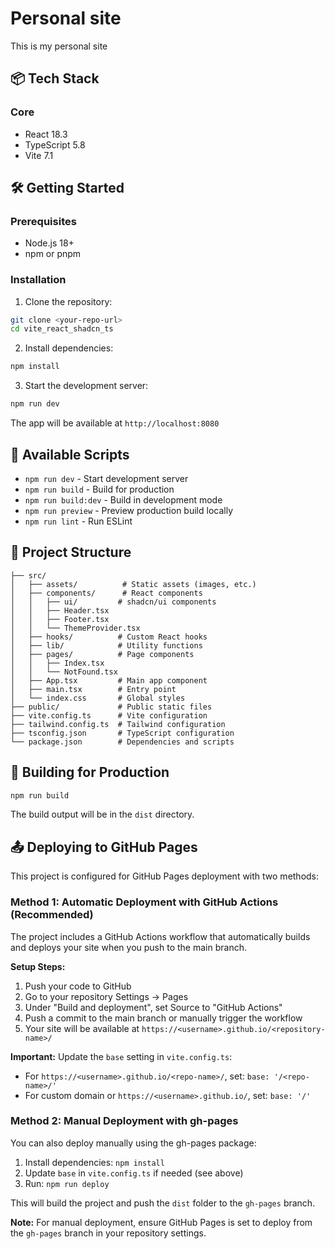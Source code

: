 # Personal site
This is my personal site

## 📦 Tech Stack

### Core
- React 18.3
- TypeScript 5.8
- Vite 7.1

## 🛠️ Getting Started

### Prerequisites

- Node.js 18+ 
- npm or pnpm

### Installation

1. Clone the repository:
```bash
git clone <your-repo-url>
cd vite_react_shadcn_ts
```

2. Install dependencies:
```bash
npm install
```

3. Start the development server:
```bash
npm run dev
```

The app will be available at `http://localhost:8080`

## 📜 Available Scripts

- `npm run dev` - Start development server
- `npm run build` - Build for production
- `npm run build:dev` - Build in development mode
- `npm run preview` - Preview production build locally
- `npm run lint` - Run ESLint

## 📁 Project Structure

```
├── src/
│   ├── assets/          # Static assets (images, etc.)
│   ├── components/      # React components
│   │   ├── ui/         # shadcn/ui components
│   │   ├── Header.tsx
│   │   ├── Footer.tsx
│   │   └── ThemeProvider.tsx
│   ├── hooks/          # Custom React hooks
│   ├── lib/            # Utility functions
│   ├── pages/          # Page components
│   │   ├── Index.tsx
│   │   └── NotFound.tsx
│   ├── App.tsx         # Main app component
│   ├── main.tsx        # Entry point
│   └── index.css       # Global styles
├── public/             # Public static files
├── vite.config.ts      # Vite configuration
├── tailwind.config.ts  # Tailwind configuration
├── tsconfig.json       # TypeScript configuration
└── package.json        # Dependencies and scripts
```


## 🚀 Building for Production

```bash
npm run build
```

The build output will be in the `dist` directory.

## 📤 Deploying to GitHub Pages

This project is configured for GitHub Pages deployment with two methods:

### Method 1: Automatic Deployment with GitHub Actions (Recommended)

The project includes a GitHub Actions workflow that automatically builds and deploys your site when you push to the main branch.

**Setup Steps:**

1. Push your code to GitHub
2. Go to your repository Settings → Pages
3. Under "Build and deployment", set Source to "GitHub Actions"
4. Push a commit to the main branch or manually trigger the workflow
5. Your site will be available at `https://<username>.github.io/<repository-name>/`

**Important:** Update the `base` setting in `vite.config.ts`:
- For `https://<username>.github.io/<repo-name>/`, set: `base: '/<repo-name>/'`
- For custom domain or `https://<username>.github.io/`, set: `base: '/'`

### Method 2: Manual Deployment with gh-pages

You can also deploy manually using the gh-pages package:

1. Install dependencies: `npm install`
2. Update `base` in `vite.config.ts` if needed (see above)
3. Run: `npm run deploy`

This will build the project and push the `dist` folder to the `gh-pages` branch.

**Note:** For manual deployment, ensure GitHub Pages is set to deploy from the `gh-pages` branch in your repository settings.


